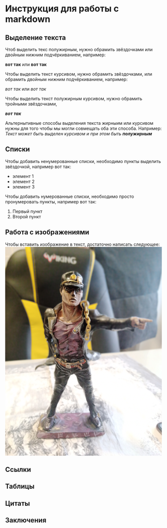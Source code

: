 # Инструкция для работы с markdown

## Выделение текста 
Чтоб выделить текс полужирным, нужно обрамить звёздочками или двойным нижним подчёркиванием, например: 

**вот так** или __вот так__

Чтобы выделить текст курсивом, нужно обрамить звёздочками, или обрамить двойным нижним подчёркиванием, например:

 *вот так* или _вот так_

Чтобы выделить текст полужирным курсивом, нужно обрамить тройными звёздочками, 

***вот так***

Альтернытивные способы выделения текста жирныим или курсивом нужны для того чтобы мы могли совмещать оба эти способа. Например: *Текст может быть выделен курсивом и при этом быть __полужирным__*

## Списки
Чтобы добавить ненумерованные списки, необходимо пункты выделить звёздочкой, например вот так:
* элемент 1
* элемент 2
* элемент 3

Чтобы добавить нумерованные списки, необходимо просто пронумеровать пункты, например вот так:
1. Первый пункт
2. Второй пункт

## Работа с изображениями
Чтобы вставить изображение в текст, достаточно написать следующее:
![Привет я Джотаро](jotaro.jpg)
## Ссылки

## Таблицы 

## Цитаты

## Заключения